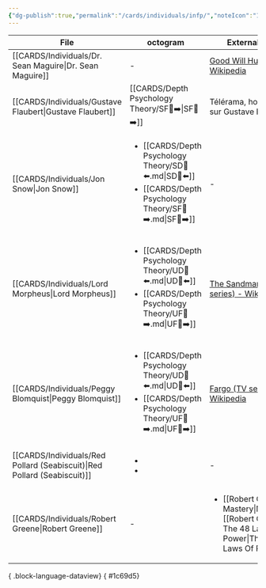 ```yaml
---
{"dg-publish":true,"permalink":"/cards/individuals/infp/","noteIcon":"1","created":"2023-04-28T07:49:03.660+02:00","updated":"2023-05-02T11:09:43.117+02:00"}
---
```


| File                                                                        | octogram                                                                                                                            | External Link                                                                                                            |
| --------------------------------------------------------------------------- | ----------------------------------------------------------------------------------------------------------------------------------- | ------------------------------------------------------------------------------------------------------------------------ |
| [[CARDS/Individuals/Dr. Sean Maguire\|Dr. Sean Maguire]]                 | \-                                                                                                                                  | [Good Will Hunting - Wikipedia](https://en.wikipedia.org/wiki/Good_Will_Hunting)                                         |
| [[CARDS/Individuals/Gustave Flaubert\|Gustave Flaubert]]                 | [[CARDS/Depth Psychology Theory/SF🤸➡️\|SF🤸➡️]]                                                                                 | Télérama, hors-série sur Gustave Flaubert                                                                                |
| [[CARDS/Individuals/Jon Snow\|Jon Snow]]                                 | <ul><li>[[CARDS/Depth Psychology Theory/SD🤸⬅️.md\\|SD🤸⬅️]]</li><li>[[CARDS/Depth Psychology Theory/SF🤸➡️.md\\|SF🤸➡️]]</li></ul> | \-                                                                                                                       |
| [[CARDS/Individuals/Lord Morpheus\|Lord Morpheus]]                       | <ul><li>[[CARDS/Depth Psychology Theory/UD👤⬅️.md\\|UD👤⬅️]]</li><li>[[CARDS/Depth Psychology Theory/UF👤➡️.md\\|UF👤➡️]]</li></ul> | [The Sandman (TV series) - Wikipedia](https://en.wikipedia.org/wiki/The_Sandman_(TV_series))                             |
| [[CARDS/Individuals/Peggy Blomquist\|Peggy Blomquist]]                   | <ul><li>[[CARDS/Depth Psychology Theory/UD👤⬅️.md\\|UD👤⬅️]]</li><li>[[CARDS/Depth Psychology Theory/UF👤➡️.md\\|UF👤➡️]]</li></ul> | [Fargo (TV series) - Wikipedia](https://en.wikipedia.org/wiki/Fargo_(TV_series))                                         |
| [[CARDS/Individuals/Red Pollard (Seabiscuit)\|Red Pollard (Seabiscuit)]] | <ul><li></li><li></li></ul>                                                                                                         | \-                                                                                                                       |
| [[CARDS/Individuals/Robert Greene\|Robert Greene]]                       | \-                                                                                                                                  | <ul><li>[[Robert Greene - Mastery\\|Mastery]], [[Robert Greene - The 48 Laws Of Power\\|The 48 Laws Of Power]]</li></ul> |

{ .block-language-dataview}
{ #1c69d5}


